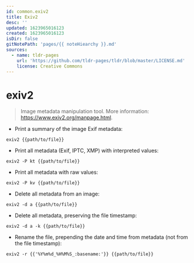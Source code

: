 ```yaml
---
id: common.exiv2
title: Exiv2
desc: ''
updated: 1623965016123
created: 1623965016123
isDir: false
gitNotePath: 'pages/{{ noteHiearchy }}.md'
sources:
  - name: tldr-pages
    url: 'https://github.com/tldr-pages/tldr/blob/master/LICENSE.md'
    license: Creative Commons
---
```

# exiv2

> Image metadata manipulation tool.
> More information: <https://www.exiv2.org/manpage.html>.

- Print a summary of the image Exif metadata:

`exiv2 {{path/to/file}}`

- Print all metadata (Exif, IPTC, XMP) with interpreted values:

`exiv2 -P kt {{path/to/file}}`

- Print all metadata with raw values:

`exiv2 -P kv {{path/to/file}}`

- Delete all metadata from an image:

`exiv2 -d a {{path/to/file}}`

- Delete all metadata, preserving the file timestamp:

`exiv2 -d a -k {{path/to/file}}`

- Rename the file, prepending the date and time from metadata (not from the file timestamp):

`exiv2 -r {{'%Y%m%d_%H%M%S_:basename:'}} {{path/to/file}}`

